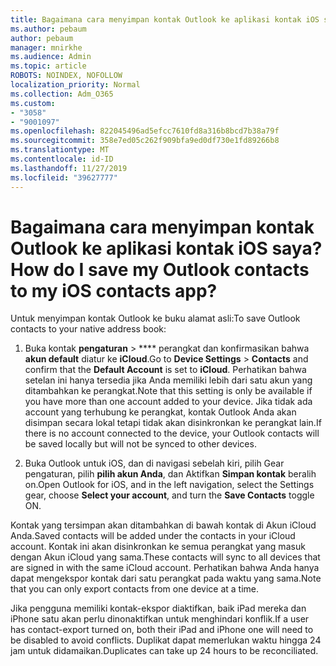 ```yaml
---
title: Bagaimana cara menyimpan kontak Outlook ke aplikasi kontak iOS saya?
ms.author: pebaum
author: pebaum
manager: mnirkhe
ms.audience: Admin
ms.topic: article
ROBOTS: NOINDEX, NOFOLLOW
localization_priority: Normal
ms.collection: Adm_O365
ms.custom:
- "3058"
- "9001097"
ms.openlocfilehash: 822045496ad5efcc7610fd8a316b8bcd7b38a79f
ms.sourcegitcommit: 358e7ed05c262f909bfa9ed0df730e1fd89266b8
ms.translationtype: MT
ms.contentlocale: id-ID
ms.lasthandoff: 11/27/2019
ms.locfileid: "39627777"
---
```

# <a name="how-do-i-save-my-outlook-contacts-to-my-ios-contacts-app"></a><span data-ttu-id="1e041-102">Bagaimana cara menyimpan kontak Outlook ke aplikasi kontak iOS saya?</span><span class="sxs-lookup"><span data-stu-id="1e041-102">How do I save my Outlook contacts to my iOS contacts app?</span></span>

<span data-ttu-id="1e041-103">Untuk menyimpan kontak Outlook ke buku alamat asli:</span><span class="sxs-lookup"><span data-stu-id="1e041-103">To save Outlook contacts to your native address book:</span></span>
 
1. <span data-ttu-id="1e041-104">Buka kontak **pengaturan** > \*\*\*\* perangkat dan konfirmasikan bahwa **akun default** diatur ke **iCloud**.</span><span class="sxs-lookup"><span data-stu-id="1e041-104">Go to **Device Settings** > **Contacts** and confirm that the **Default Account** is set to **iCloud**.</span></span> <span data-ttu-id="1e041-105">Perhatikan bahwa setelan ini hanya tersedia jika Anda memiliki lebih dari satu akun yang ditambahkan ke perangkat.</span><span class="sxs-lookup"><span data-stu-id="1e041-105">Note that this setting is only be available if you have more than one account added to your device.</span></span> <span data-ttu-id="1e041-106">Jika tidak ada account yang terhubung ke perangkat, kontak Outlook Anda akan disimpan secara lokal tetapi tidak akan disinkronkan ke perangkat lain.</span><span class="sxs-lookup"><span data-stu-id="1e041-106">If there is no account connected to the device, your Outlook contacts will be saved locally but will not be synced to other devices.</span></span>
 
2. <span data-ttu-id="1e041-107">Buka Outlook untuk iOS, dan di navigasi sebelah kiri, pilih Gear pengaturan, pilih **pilih akun Anda**, dan Aktifkan **Simpan kontak** beralih on.</span><span class="sxs-lookup"><span data-stu-id="1e041-107">Open Outlook for iOS, and in the left navigation, select the Settings gear, choose **Select your account**, and turn the **Save Contacts** toggle ON.</span></span>
 
<span data-ttu-id="1e041-108">Kontak yang tersimpan akan ditambahkan di bawah kontak di Akun iCloud Anda.</span><span class="sxs-lookup"><span data-stu-id="1e041-108">Saved contacts will be added under the contacts in your iCloud account.</span></span> <span data-ttu-id="1e041-109">Kontak ini akan disinkronkan ke semua perangkat yang masuk dengan Akun iCloud yang sama.</span><span class="sxs-lookup"><span data-stu-id="1e041-109">These contacts will sync to all devices that are signed in with the same iCloud account.</span></span> <span data-ttu-id="1e041-110">Perhatikan bahwa Anda hanya dapat mengekspor kontak dari satu perangkat pada waktu yang sama.</span><span class="sxs-lookup"><span data-stu-id="1e041-110">Note that you can only export contacts from one device at a time.</span></span>
 
<span data-ttu-id="1e041-111">Jika pengguna memiliki kontak-ekspor diaktifkan, baik iPad mereka dan iPhone satu akan perlu dinonaktifkan untuk menghindari konflik.</span><span class="sxs-lookup"><span data-stu-id="1e041-111">If a user has contact-export turned on, both their iPad and iPhone one will need to be disabled to avoid conflicts.</span></span> <span data-ttu-id="1e041-112">Duplikat dapat memerlukan waktu hingga 24 jam untuk didamaikan.</span><span class="sxs-lookup"><span data-stu-id="1e041-112">Duplicates can take up 24 hours to be reconciliated.</span></span>